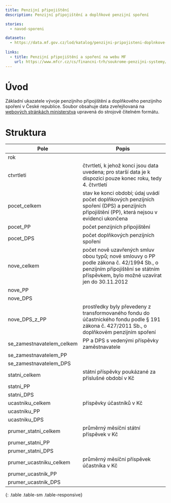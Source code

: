```yaml
---
title: Penzijní připojištění
description: Penzijní připojištění a doplňkové penzijní spoření

stories:
  - navod-sporeni

datasets:
  - https://data.mf.gov.cz/lod/katalog/penzijni-pripojisteni-doplnkove-penzijni-sporeni
  
links:
  - title: Penzijní připojištění a spoření na webu MF
    url: https://www.mfcr.cz/cs/financni-trh/soukrome-penzijni-systemy/iii-pilir-doplnkove-penzijni-sporeni-a-p/vyvoj-penzijniho-pripojisteni
---
```


# Úvod

Základní ukazatele vývoje penzijního připojištění a doplňkového penzijního spoření v České republice. Soubor obsahuje data zveřejňovaná na [webových stránkách ministerstva](https://www.mfcr.cz/cs/soukromy-sektor/soukrome-penzijni-systemy/iii-pilir-doplnkove-penzijni-sporeni-a-p/vyvoj-penzijniho-pripojisteni) upravená do strojově čitelném formátu.

# Struktura

| Pole                      | Popis                                                                                                                                                                       |
|---------------------------|-----------------------------------------------------------------------------------------------------------------------------------------------------------------------------|
| rok                       |                                                                                                                                                                             |
| ctvrtleti                 | čtvrtletí, k jehož konci jsou data uvedena; pro starší data je k dispozici pouze konec roku, tedy 4. čtvrtletí                                                              |
| pocet_celkem              | stav ke konci období; údaj uvádí počet doplňkových penzijních spoření (DPS) a penzijních připojištění (PP), která nejsou v evidenci ukončena                                |
| pocet_PP                  | počet penzijních připojištění                                                                                                                                               |
| pocet_DPS                 | počet doplňkových penzijních spoření                                                                                                                                        |
| nove_celkem               | počet nově uzavřených smluv obou typů; nové smlouvy o PP podle zákona č. 42/1994 Sb., o penzijním připojištění se státním příspěvkem, bylo možné uzavírat jen do 30.11.2012 |
| nove_PP                   |                                                                                                                                                                             |
| nove_DPS                  |                                                                                                                                                                             |
| nove_DPS_z_PP             | prostředky byly převedeny z transformovaného fondu do účastnického fondu podle § 191 zákona č. 427/2011 Sb., o doplňkovém penzijním spoření                                 |
| se_zamestnavatelem_celkem | PP a DPS s vedenými příspěvky zaměstnavatele                                                                                                                                |
| se_zamestnavatelem_PP     |                                                                                                                                                                             |
| se_zamestnavatelem_DPS    |                                                                                                                                                                             |
| statni_celkem             | státní příspěvky poukázané za příslušné období v Kč                                                                                                                         |
| statni_PP                 |                                                                                                                                                                             |
| statni_DPS                |                                                                                                                                                                             |
| ucastniku_celkem          | příspěvky účastníků v Kč                                                                                                                                                    |
| ucastniku_PP              |                                                                                                                                                                             |
| ucastniku_DPS             |                                                                                                                                                                             |
| prumer_statni_celkem      | průměrný měsíční státní příspěvek v Kč                                                                                                                                      |
| prumer_statni_PP          |                                                                                                                                                                             |
| prumer_statni_DPS         |                                                                                                                                                                             |
| prumer_ucastniku_celkem   | průměrný měsíční příspěvek účastníka v Kč                                                                                                                                   |
| prumer_ucastnik_PP        |                                                                                                                                                                             |
| prumer_ucastnik_DPS       |                                                                                                                                                                             |
{: .table .table-sm .table-responsive}
